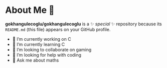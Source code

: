 # About Me 👋


**gokhangulecoglu/gokhangulecoglu** is a ✨ _special_ ✨ repository because its `README.md` (this file) appears on your GitHub profile.


- 🔭 I’m currently working on C
- 🌱 I’m currently learning C
- 👯 I’m looking to collaborate on gaming
- 🤔 I’m looking for help with coding
- 💬 Ask me about maths
  

